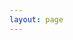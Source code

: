 ```yaml
---
layout: page
---
```


<script setup>
import {
  VPTeamPage,
  VPTeamPageTitle,
  VPTeamMembers
} from 'vitepress/theme'

const members = [
  {
    avatar: './image/kqy.png',
    name: '康启越',
    title: '博士后',
    links: [
      { icon: 'github', link: '' },
      { icon: 'twitter', link: '' }
    ]
  },
  {
    avatar: './image/mlz.png',
    name: '马俐智',
    title: '博士后',
    links: [
      { icon: 'github', link: '' },
      { icon: 'twitter', link: '' }
    ]
  },
  {
    avatar: './image/fyj.png',
    name: '费玥姣',
    title: '博士生',
    links: [
      { icon: 'github', link: '' },
      { icon: 'twitter', link: '' }
    ]
  },
  {
    avatar: './image/laq.png',
    name: '李安琪',
    title: '博士生',
    links: [
      { icon: 'github', link: '' },
      { icon: 'twitter', link: '' }
    ]
  },
  {
    avatar: './image/qhc.png',
    name: '丘华川',
    title: '博士生',
    links: [
      { icon: 'github', link: 'https://github.com/qiuhuachuan' },
      { icon: 'twitter', link: '' }
    ]
  },
  {
    avatar: './image/hhl.png',
    name: '何洪良',
    title: '博士生',
    links: [
      { icon: 'github', link: '' },
      { icon: 'twitter', link: '' }
    ]
  },
  {
    avatar: './image/zs.png',
    name: '章帅',
    title: '博士生',
    links: [
      { icon: 'github', link: '' },
      { icon: 'twitter', link: '' }
    ]
  },
  {
    avatar: './image/yy.png',
    name: '燕阳',
    title: '博士生',
    links: [
      { icon: 'github', link: '' },
      { icon: 'twitter', link: '' }
    ]
  },
  {
    avatar: './image/yj.png',
    name: '俞佳',
    title: '博士生',
    links: [
      { icon: 'github', link: '' },
      { icon: 'twitter', link: '' }
    ]
  },
  {
    avatar: './image/zjl.png',
    name: '张军磊',
    title: '博士生',
    links: [
      { icon: 'github', link: '' },
      { icon: 'twitter', link: '' }
    ]
  },
  {
    avatar: './image/zt.png',
    name: '赵彤',
    title: '科研助理',
    links: [
      { icon: 'github', link: '' },
      { icon: 'twitter', link: '' }
    ]
  },
  {
    avatar: './image/hsy.png',
    name: '何淑沅',
    title: '科研助理',
    links: [
      { icon: 'github', link: '' },
      { icon: 'twitter', link: '' }
    ]
  }
]
</script>

<VPTeamPage>
  <VPTeamPageTitle>
    <template #title>
      Our Team
    </template>
    <template #lead>
      A Collaborative & Diverse Group.
    </template>
  </VPTeamPageTitle>
  <VPTeamMembers
    :members="members"
  />
</VPTeamPage>
